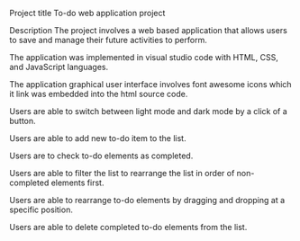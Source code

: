 Project title
To-do web application project

Description
The project involves a web based application that allows users to save and manage their future activities to perform.

The application was implemented in visual studio code with HTML, CSS, and JavaScript languages.

The application graphical user interface involves font awesome icons which it link was embedded into the html source code.

Users are able to switch between light mode and dark mode by a click of a button.

Users are able to add new to-do item to the list.

Users are to check to-do elements as completed.

Users are able to filter the list to rearrange the list in order of non-completed elements first.

Users are able to rearrange to-do elements by dragging and dropping at a specific position.

Users are able to delete completed to-do elements from the list.
